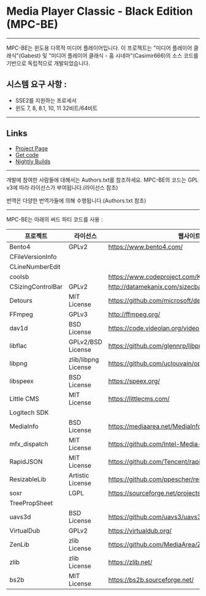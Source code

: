 # Media Player Classic - Black Edition (MPC-BE)
---

MPC-BE는 윈도용 다목적 미디어 플레이어입니다.
이 프로젝트는 "미디어 플레이어 클래식"(Gabest) 및 "미디어 플레이어 클래식 - 홈 시네마"(Casimir666)의 소스 코드를 기반으로 독립적으로 개발되었습니다.

## 시스템 요구 사항 :
* SSE2를 지원하는 프로세서
* 윈도 7, 8, 8.1, 10, 11 32비트/64비트

---

## Links
- [Project Page  ](https://sourceforge.net/projects/mpcbe/)
- [Get code      ](https://github.com/Aleksoid1978/MPC-BE.git)
- [Nightly Builds](https://github.com/Aleksoid1978/MPC-BE/wiki/Nightly-builds)

---
 
개발에 참여한 사람들에 대해서는 Authors.txt를 참조하세요.
MPC-BE의 코드는 GPL v3에 따라 라이선스가 부여됩니다.(라이선스 참조)

번역은 다양한 번역가들에 의해 수행됩니다.(Authors.txt 참조)

---

MPC-BE는 아래의 써드 파티 코드를 사용 :

| 프로젝트           | 라이선스             | 웹사이트                                               |
|-------------------|---------------------|-------------------------------------------------------|
| Bento4            | GPLv2               | https://www.bento4.com/                               |
| CFileVersionInfo  |                     |                                                       |
| CLineNumberEdit   |                     |                                                       |
| coolsb            |                     | https://www.codeproject.com/KB/dialog/coolscroll.aspx |
| CSizingControlBar | GPLv2               | http://datamekanix.com/sizecbar/                      |
| Detours           | MIT License         | https://github.com/microsoft/detours/                 |
| FFmpeg            | GPLv3               | http://ffmpeg.org/                                    |
| dav1d             | BSD License         | https://code.videolan.org/videolan/dav1d/             |
| libflac           | GPLv2/BSD License   | https://github.com/glennrp/libpng/                    |
| libpng            | zlib/libpng License | https://github.com/uclouvain/openjpeg/                |
| libspeex          | BSD License         | https://speex.org/                                    |
| Little CMS        | MIT License         | https://littlecms.com/                                |
| Logitech SDK      |                     |                                                       |
| MediaInfo         | BSD License         | https://mediaarea.net/MediaInfo                       |
| mfx_dispatch      | MIT License         | https://github.com/Intel-Media-SDK/MediaSDK           |
| RapidJSON         | MIT License         | https://github.com/Tencent/rapidjson                  |
| ResizableLib      | Artistic License    | https://github.com/ppescher/resizablelib              |
| soxr              | LGPL                | https://sourceforge.net/projects/soxr/                |
| TreePropSheet     |                     |                                                       |
| uavs3d            | BSD License         | https://github.com/uavs3/uavs3d                       |
| VirtualDub        | GPLv2               | https://virtualdub.org/                               |
| ZenLib            | zlib License        | https://github.com/MediaArea/ZenLib                   |
| zlib              | zlib License        | https://zlib.net/                                     |
| bs2b              | MIT License         | https://bs2b.sourceforge.net/                         |
